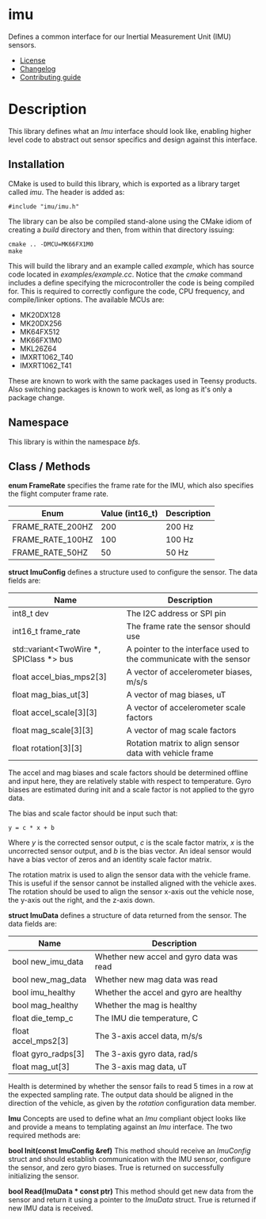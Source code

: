 # imu
Defines a common interface for our Inertial Measurement Unit (IMU) sensors.
   * [License](LICENSE.md)
   * [Changelog](CHANGELOG.md)
   * [Contributing guide](CONTRIBUTING.md)

# Description
This library defines what an *Imu* interface should look like, enabling higher level code to abstract out sensor specifics and design against this interface.

## Installation
CMake is used to build this library, which is exported as a library target called *imu*. The header is added as:

```
#include "imu/imu.h"
```

The library can be also be compiled stand-alone using the CMake idiom of creating a *build* directory and then, from within that directory issuing:

```
cmake .. -DMCU=MK66FX1M0
make
```

This will build the library and an example called *example*, which has source code located in *examples/example.cc*. Notice that the *cmake* command includes a define specifying the microcontroller the code is being compiled for. This is required to correctly configure the code, CPU frequency, and compile/linker options. The available MCUs are:
   * MK20DX128
   * MK20DX256
   * MK64FX512
   * MK66FX1M0
   * MKL26Z64
   * IMXRT1062_T40
   * IMXRT1062_T41

These are known to work with the same packages used in Teensy products. Also switching packages is known to work well, as long as it's only a package change.

## Namespace
This library is within the namespace *bfs*.

## Class / Methods

**enum FrameRate** specifies the frame rate for the IMU, which also specifies the flight computer frame rate.

| Enum | Value (int16_t) | Description |
| --- | --- | -- |
| FRAME_RATE_200HZ | 200 | 200 Hz |
| FRAME_RATE_100HZ | 100 | 100 Hz |
| FRAME_RATE_50HZ | 50 | 50 Hz |

**struct ImuConfig** defines a structure used to configure the sensor. The data fields are:

| Name | Description |
| --- | --- |
| int8_t dev | The I2C address or SPI pin |
| int16_t frame_rate | The frame rate the sensor should use |
| std::variant<TwoWire &ast;, SPIClass &ast;> bus | A pointer to the interface used to the communicate with the sensor |
| float accel_bias_mps2[3] | A vector of accelerometer biases, m/s/s |
| float mag_bias_ut[3] | A vector of mag biases, uT |
| float accel_scale[3][3] | A vector of accelerometer scale factors |
| float mag_scale[3][3] | A vector of mag scale factors |
| float rotation[3][3] | Rotation matrix to align sensor data with vehicle frame |

The accel and mag biases and scale factors should be determined offline and input here, they are relatively stable with respect to temperature. Gyro biases are estimated during init and a scale factor is not applied to the gyro data.

The bias and scale factor should be input such that:

```
y = c * x + b
```

Where *y* is the corrected sensor output, *c* is the scale factor matrix, *x* is the uncorrected sensor output, and *b* is the bias vector. An ideal sensor would have a bias vector of zeros and an identity scale factor matrix. 

The rotation matrix is used to align the sensor data with the vehicle frame. This is useful if the sensor cannot be installed aligned with the vehicle axes. The rotation should be used to align the sensor x-axis out the vehicle nose, the y-axis out the right, and the z-axis down.

**struct ImuData** defines a structure of data returned from the sensor. The data fields are:

| Name | Description |
| --- | --- |
| bool new_imu_data | Whether new accel and gyro data was read |
| bool new_mag_data | Whether new mag data was read |
| bool imu_healthy | Whether the accel and gyro are healthy |
| bool mag_healthy | Whether the mag is healthy |
| float die_temp_c | The IMU die temperature, C |
| float accel_mps2[3] | The 3-axis accel data, m/s/s |
| float gyro_radps[3] | The 3-axis gyro data, rad/s |
| float mag_ut[3] | The 3-axis mag data, uT |

Health is determined by whether the sensor fails to read 5 times in a row at the expected sampling rate. The output data should be aligned in the direction of the vehicle, as given by the *rotation* configuration data member.

**Imu** Concepts are used to define what an *Imu* compliant object looks like and provide a means to templating against an *Imu* interface. The two required methods are:

**bool Init(const ImuConfig &ref)** This method should receive an *ImuConfig* struct and should establish communication with the IMU sensor, configure the sensor, and zero gyro biases. True is returned on successfully initializing the sensor.

**bool Read(ImuData &ast; const ptr)** This method should get new data from the sensor and return it using a pointer to the *ImuData* struct. True is returned if new IMU data is received.
